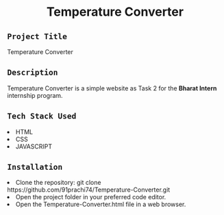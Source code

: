 <h1 align="center">
  <a href="# Temparture Converter"></a>
  Temperature Converter
</h1>

## `Project Title`
Temperature Converter

## `Description`
Temperature Converter is a simple website as Task 2 for the **Bharat Intern** internship program.

## `Tech Stack Used`
<li>HTML</li>
<li>CSS</li>
<li>JAVASCRIPT</li>


## `Installation`
<li>Clone the repository: git clone https://github.com/91prachi74/Temperature-Converter.git </li>
<li>Open the project folder in your preferred code editor.</li>
<li>Open the Temperature-Converter.html file in a web browser.</li>

